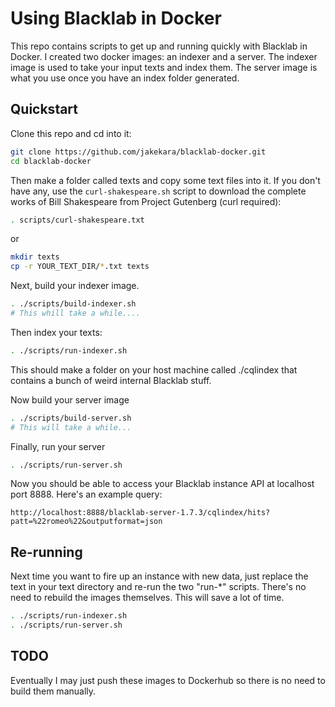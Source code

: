 # Using Blacklab in Docker

This repo contains scripts to get up and running quickly with Blacklab in
Docker. I created two docker images: an indexer and a server. The indexer image
is used to take your input texts and index them. The server image is what you
use once you have an index folder generated.

## Quickstart

Clone this repo and cd into it:

```bash
git clone https://github.com/jakekara/blacklab-docker.git
cd blacklab-docker
```

Then make a folder called texts and copy some text files into it. If you don't
have any, use the `curl-shakespeare.sh` script to download the complete works of
Bill Shakespeare from Project Gutenberg (curl required):

```bash
. scripts/curl-shakespeare.txt
```
or

```bash
mkdir texts
cp -r YOUR_TEXT_DIR/*.txt texts
```

Next, build your indexer image.

```bash
. ./scripts/build-indexer.sh
# This whill take a while....
```

Then index your texts:

```bash
. ./scripts/run-indexer.sh
```

This should make a folder on your host machine called ./cqlindex that contains a bunch of weird internal Blacklab stuff.

Now build your server image

```bash
. ./scripts/build-server.sh
# This will take a while...
```

Finally, run your server

```bash
. ./scripts/run-server.sh
```

Now you should be able to access your Blacklab instance API at localhost port 8888. Here's an example query:

`http://localhost:8888/blacklab-server-1.7.3/cqlindex/hits?patt=%22romeo%22&outputformat=json`

## Re-running

Next time you want to fire up an instance with new data, just replace the text in your text directory and re-run the two "run-*" scripts. There's no need to rebuild the images themselves. This will save a lot of time.

```bash
. ./scripts/run-indexer.sh
. ./scripts/run-server.sh
```

## TODO

Eventually I may just push these images to Dockerhub so there is no need to
build them manually.
